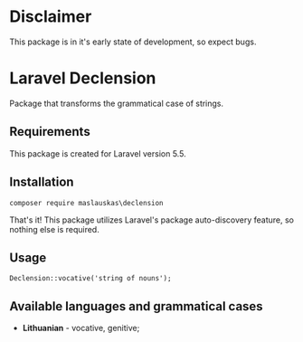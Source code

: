 # Disclaimer

This package is in it's early state of development, so expect bugs.

# Laravel Declension

Package that transforms the grammatical case of strings.

## Requirements

This package is created for Laravel version 5.5.

## Installation

```
composer require maslauskas\declension
```
That's it! This package utilizes Laravel's package auto-discovery feature, so nothing else is required.

## Usage

```
Declension::vocative('string of nouns');
```

## Available languages and grammatical cases

* **Lithuanian** - vocative, genitive;
